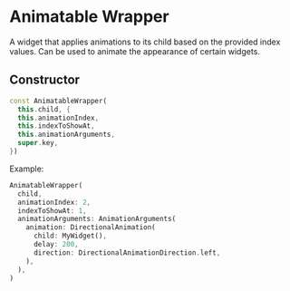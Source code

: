 # Animatable Wrapper

A widget that applies animations to its child based on the provided index values.
Can be used to animate the appearance of certain widgets.

## Constructor

```dart
const AnimatableWrapper(
  this.child, {
  this.animationIndex,
  this.indexToShowAt,
  this.animationArguments,
  super.key,
})
```

Example:

```dart
AnimatableWrapper(
  child,
  animationIndex: 2,
  indexToShowAt: 1,
  animationArguments: AnimationArguments(
    animation: DirectionalAnimation(
      child: MyWidget(),
      delay: 200,
      direction: DirectionalAnimationDirection.left,
    ),
  ),
)
```
